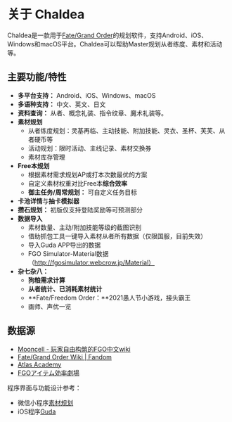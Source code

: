 # 关于 Chaldea

Chaldea是一款用于[Fate/Grand Order](https://www.fate-go.jp)的规划软件，支持Android、iOS、Windows和macOS平台。Chaldea可以帮助Master规划从者练度、素材和活动等。

## 主要功能/特性

- **多平台支持：** Android、iOS、Windows、macOS
- **多语种支持：** 中文、英文、日文
- **资料查询：** 从者、概念礼装、指令纹章、魔术礼装等。
- **素材规划**
  * 从者练度规划：灵基再临、主动技能、附加技能、灵衣、圣杯、芙芙、从者硬币等
  * 活动规划：限时活动、主线记录、素材交换券
  * 素材库存管理
- **Free本规划**
  * 根据素材需求规划AP或打本次数最优的方案
  * 自定义素材权重对比Free本**综合效率**
  * **御主任务/周常规划：** 可自定义任务目标
- **卡池详情**与**抽卡模拟器**
- **攒石规划：** 初版仅支持登陆奖励等可预测部分
- **数据导入**
  * 素材数量、主动/附加技能等级的截图识别
  * 借助抓包工具一键导入素材从者所有数据（仅限国服，目前失效）
  * 导入Guda APP导出的数据
  * FGO Simulator-Material数据（http://fgosimulator.webcrow.jp/Material）
- **杂七杂八：**
  * **狗粮需求计算**
  * **从者统计、已消耗素材统计**
  * **Fate/Freedom Order：**2021愚人节小游戏，接头霸王
  * 画师、声优一览

## 数据源

- [Mooncell - 玩家自由构筑的FGO中文wiki](https://fgo.wiki)
- [Fate/Grand Order Wiki | Fandom](https://fategrandorder.fandom.com/wiki/Fate/Grand_Order_Wikia)
- [Atlas Academy](https://atlasacademy.io/)
- [FGOアイテム効率劇場](https://sites.google.com/view/fgo-domus-aurea)

程序界面与功能设计参考：
- 微信小程序[素材规划](https://github.com/lacus87/fgo)
- iOS程序[Guda](https://apps.apple.com/sg/app/guda/id1229055088)
